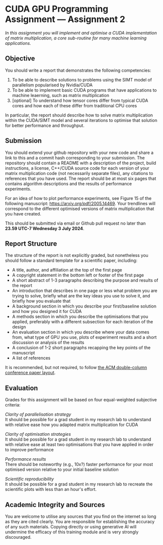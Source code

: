# CUDA GPU Programming Assignment — Assignment 2

_In this assignment you will implement and optimise a CUDA implementation of matrix multiplication, a core sub-routine for many machine learning applications._

## Objective

You should write a report that demonstrates the following competencies:

 1. To be able to describe solutions to problems using the SIMT model of parallelism popularised by Nvidia/CUDA
 2. To be able to implement basic CUDA programs that have applications to machine leaerning, such as matrix multiplication
 3. [optional] To understand how tensor cores differ from typical CUDA cores and how each of these differ from traditional CPU cores

In particular, the report should describe how to solve matrix multiplication within the CUDA/SIMT model and several iterations to optimise that solution for better performance and throughput.
  
## Submission

You should extend your github repository with your new code and share a link
to this and a commit hash corresponding to your submission. The repository
should contain a README with a description of the project, build instructions,
a license, C++/CUDA source code for each version of your matrix multiplication code (not necessarily separate files), any citations
to references that you have used. 
The report should be at most six pages that
contains algorithm descriptions and the results of performance experiments.

For an idea of how to plot performance experiments, see Figure 15 of the following manuscript: https://arxiv.org/pdf/2005.14469. Your trendlines will correspond to the different optimised versions of matrix multiplication that you have created.

This should be submitted via email or Github pull request no later than **23.59 UTC-7 
Wednesday 3 July 2024**.

## Report Structure

The structure of the report is not explicitly graded, but nonetheless you should follow a standard template for a scientific paper, including:

  * A title, author, and affiliation at the top of the first page
  * A copyright statement in the bottom left or footer of the first page
  * A short abstract of 1-3 paragraphs describing the purpose and results of the report
  * An introduction that describes in one page or less what problem you are trying to solve, briefly what are the key ideas you use to solve it, and briefly how you evaluate that
  * A background section in which you describe your first/baseline solution and how you designed it for CUDA
  * A methods section in which you describe the optimisations that you applied, preferably with a different subsection for each iteration of the design
  * An evaluation section in which you describe where your data comes from, what type of GPU you use, plots of experiment results and a short discussion or analysis of the results
  * A conclusion of 1-2 short paragraphs recapping the key points of the manuscript
  * A list of references

It is recommended, but not required, to follow [the ACM double-column conference paper layout](https://www.acm.org/publications/proceedings-template).

## Evaluation

Grades for this assignment will be based on four equal-weighted subjective criteria:
  
_Clarity of parallelisation strategy_  
It should be possible for a grad student in my research lab to understand with relative ease how you adapted matrix multiplication for CUDA  
  
_Clarity of optimisation strategies_  
It should be possible for a grad student in my research lab to understand with relative ease at least two optimisations that you have applied in order to improve performance  
  
_Performance results_  
There should be noteworthy (e.g., 10x?) faster performance for your most optimised version relative to your initial baseline solution
  
_Scientific reproducibility_  
It should be possible for a grad student in my research lab to recreate the scientific plots with less than an hour's effort.



## Academic Integrity and Sources

You are welcome to utilise any sources that you find on the internet so long
as they are cited clearly. You are responsible for establishing the accuracy
of any such materials. Copying directly or using generative AI will undermine the efficacy of
this training module and is very strongly discouraged.
